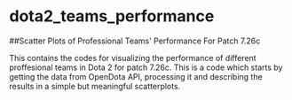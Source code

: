 # dota2_teams_performance
##Scatter Plots of Professional Teams' Performance For Patch 7.26c

This contains the codes for visualizing the performance of different proffesional teams in Dota 2 for patch 7.26c. This is a code which starts by getting the data from OpenDota API, processing it and describing the results in a simple but meaningful scatterplots.